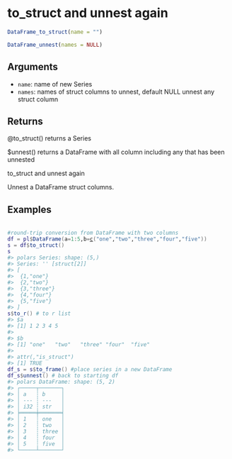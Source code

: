 # to_struct and unnest again

```r
DataFrame_to_struct(name = "")

DataFrame_unnest(names = NULL)
```

## Arguments

- `name`: name of new Series
- `names`: names of struct columns to unnest, default NULL unnest any struct column

## Returns

@to_struct() returns a Series

$unnest() returns a DataFrame with all column including any that has been unnested

to_struct and unnest again

Unnest a DataFrame struct columns.

## Examples

<pre class='r-example'> <code> <span class='r-in'><span></span></span>
<span class='r-in'><span><span class='co'>#round-trip conversion from DataFrame with two columns</span></span></span>
<span class='r-in'><span><span class='va'>df</span> <span class='op'>=</span> <span class='va'>pl</span><span class='op'>$</span><span class='fu'>DataFrame</span><span class='op'>(</span>a<span class='op'>=</span><span class='fl'>1</span><span class='op'>:</span><span class='fl'>5</span>,b<span class='op'>=</span><span class='fu'><a href='https://rdrr.io/r/base/c.html'>c</a></span><span class='op'>(</span><span class='st'>"one"</span>,<span class='st'>"two"</span>,<span class='st'>"three"</span>,<span class='st'>"four"</span>,<span class='st'>"five"</span><span class='op'>)</span><span class='op'>)</span></span></span>
<span class='r-in'><span><span class='va'>s</span> <span class='op'>=</span> <span class='va'>df</span><span class='op'>$</span><span class='fu'>to_struct</span><span class='op'>(</span><span class='op'>)</span></span></span>
<span class='r-in'><span><span class='va'>s</span></span></span>
<span class='r-out co'><span class='r-pr'>#&gt;</span> polars Series: shape: (5,)</span>
<span class='r-out co'><span class='r-pr'>#&gt;</span> Series: '' [struct[2]]</span>
<span class='r-out co'><span class='r-pr'>#&gt;</span> [</span>
<span class='r-out co'><span class='r-pr'>#&gt;</span> 	{1,"one"}</span>
<span class='r-out co'><span class='r-pr'>#&gt;</span> 	{2,"two"}</span>
<span class='r-out co'><span class='r-pr'>#&gt;</span> 	{3,"three"}</span>
<span class='r-out co'><span class='r-pr'>#&gt;</span> 	{4,"four"}</span>
<span class='r-out co'><span class='r-pr'>#&gt;</span> 	{5,"five"}</span>
<span class='r-out co'><span class='r-pr'>#&gt;</span> ]</span>
<span class='r-in'><span><span class='va'>s</span><span class='op'>$</span><span class='fu'>to_r</span><span class='op'>(</span><span class='op'>)</span> <span class='co'># to r list</span></span></span>
<span class='r-out co'><span class='r-pr'>#&gt;</span> $a</span>
<span class='r-out co'><span class='r-pr'>#&gt;</span> [1] 1 2 3 4 5</span>
<span class='r-out co'><span class='r-pr'>#&gt;</span> </span>
<span class='r-out co'><span class='r-pr'>#&gt;</span> $b</span>
<span class='r-out co'><span class='r-pr'>#&gt;</span> [1] "one"   "two"   "three" "four"  "five" </span>
<span class='r-out co'><span class='r-pr'>#&gt;</span> </span>
<span class='r-out co'><span class='r-pr'>#&gt;</span> attr(,"is_struct")</span>
<span class='r-out co'><span class='r-pr'>#&gt;</span> [1] TRUE</span>
<span class='r-in'><span><span class='va'>df_s</span> <span class='op'>=</span> <span class='va'>s</span><span class='op'>$</span><span class='fu'>to_frame</span><span class='op'>(</span><span class='op'>)</span> <span class='co'>#place series in a new DataFrame</span></span></span>
<span class='r-in'><span><span class='va'>df_s</span><span class='op'>$</span><span class='fu'>unnest</span><span class='op'>(</span><span class='op'>)</span> <span class='co'># back to starting df</span></span></span>
<span class='r-out co'><span class='r-pr'>#&gt;</span> polars DataFrame: shape: (5, 2)</span>
<span class='r-out co'><span class='r-pr'>#&gt;</span> ┌─────┬───────┐</span>
<span class='r-out co'><span class='r-pr'>#&gt;</span> │ a   ┆ b     │</span>
<span class='r-out co'><span class='r-pr'>#&gt;</span> │ --- ┆ ---   │</span>
<span class='r-out co'><span class='r-pr'>#&gt;</span> │ i32 ┆ str   │</span>
<span class='r-out co'><span class='r-pr'>#&gt;</span> ╞═════╪═══════╡</span>
<span class='r-out co'><span class='r-pr'>#&gt;</span> │ 1   ┆ one   │</span>
<span class='r-out co'><span class='r-pr'>#&gt;</span> │ 2   ┆ two   │</span>
<span class='r-out co'><span class='r-pr'>#&gt;</span> │ 3   ┆ three │</span>
<span class='r-out co'><span class='r-pr'>#&gt;</span> │ 4   ┆ four  │</span>
<span class='r-out co'><span class='r-pr'>#&gt;</span> │ 5   ┆ five  │</span>
<span class='r-out co'><span class='r-pr'>#&gt;</span> └─────┴───────┘</span>
 </code></pre>